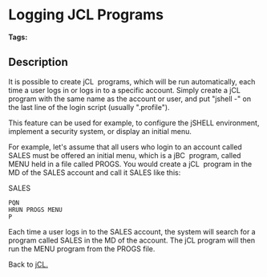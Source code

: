 # Logging JCL Programs

<PageHeader />

**Tags:**
<badge text='jcl' vertical='middle' />

## Description

It is possible to create jCL  programs, which will be run automatically, each time a user logs in or logs in to a specific account. Simply create a jCL program with the same name as the account or user, and put "jshell -" on the last line of the login script (usually ".profile").

This feature can be used for example, to configure the jSHELL environment, implement a security system, or display an initial menu.

For example, let's assume that all users who login to an account called SALES must be offered an initial menu, which is a jBC  program, called MENU held in a file called PROGS. You would create a jCL  program in the MD of the SALES account and call it SALES like this:

SALES

```
PQN
HRUN PROGS MENU
P
```

Each time a user logs in to the SALES account, the system will search for a program called SALES in the MD of the account. The jCL program will then run the MENU program from the PROGS file.

Back to [jCL.](./../README.md)
  
<PageFooter />